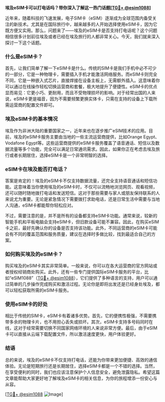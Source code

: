 **埃及eSIM卡可以打电话吗？带你深入了解这一热门话题[[TG💪+ @esim1088](https://t.me/s/esim1088)]**

近年来，随着科技的飞速发展，电子SIM卡（eSIM）逐渐成为全球范围内备受关注的新技术。尤其是在国际旅行中，越来越多的人开始选择使用eSIM卡，因为它既方便又实用。那么，问题来了——埃及的eSIM卡是否支持打电话呢？这个问题相信很多计划前往埃及或者已经在埃及旅行的人都非常关心。今天，我们就来深入探讨一下这个话题。

### 什么是eSIM卡？

首先，让我们简单了解一下eSIM卡是什么。传统的SIM卡是我们手机中必不可少的一部分，它是一种物理卡，需要插入手机才能激活网络服务。而eSIM卡则完全不同，它是一种嵌入式芯片，直接焊接在设备主板上，无需额外插入。这意味着你可以通过在线操作轻松切换运营商和套餐，极大地提升了便捷性。eSIM卡的优点显而易见：它更小巧、更耐用，而且不受物理损坏的影响。对于经常出国的人来说，eSIM卡更是福音，因为不需要频繁更换实体卡，只需在支持的设备上下载所需运营商的配置文件即可。

### 埃及eSIM卡的基本情况

埃及作为非洲大陆的重要国家之一，近年来也在逐步推广eSIM技术的应用。目前，埃及的eSIM卡服务主要由当地的一些主流运营商提供，比如Orange Egypt、Vodafone Egypt等。这些运营商提供的eSIM卡服务覆盖了语音通话、短信以及数据流量等多个功能，完全可以满足日常通讯需求。因此，如果你正在考虑去埃及旅行或者长期居住，选择eSIM卡是一个非常明智的选择。

### eSIM卡在埃及能否打电话？

答案是肯定的！埃及的eSIM卡不仅支持数据流量，还完全支持语音通话和短信功能。这意味着当你使用埃及的eSIM卡时，不仅可以流畅地浏览网页、观看视频，还可以随时随地拨打电话和发送短信。这对于那些需要与家人或朋友保持联系的人来说尤为重要。无论是紧急情况下需要拨打求助电话，还是日常生活中需要与当地人沟通，eSIM卡都能帮你轻松应对。

不过，需要注意的是，并不是所有的设备都支持eSIM卡功能。通常来说，较新的智能手机和平板电脑会支持eSIM卡，但旧款设备可能不兼容。因此，在购买eSIM卡之前，最好先确认你的设备是否支持该功能。此外，不同运营商的eSIM卡可能会有不同的覆盖范围和服务质量，建议在选择时多做比较，找到最适合自己的方案。

### 如何购买埃及的eSIM卡？

购买埃及的eSIM卡其实非常简单。一般来说，你可以在各大运营商的官方网站或者授权经销商处购买。此外，还有一些专门提供国际eSIM卡服务的平台，比如“eSIM1088”（[TG💪+ @esim1088](https://t.me/s/esim1088)），它们提供了多种语言的支持，用户可以通过简单的几步操作完成购买和激活过程。无论你是即将出发还是已经身处埃及，都可以轻松获取所需的eSIM卡服务。

### 使用eSIM卡的好处

相比于传统的SIM卡，eSIM卡有着诸多优势。首先，它的便携性极强，不需要携带多余的物理卡片，也不用担心丢失或损坏。其次，eSIM卡支持多号码同时在线，这对于经常需要切换不同国家网络环境的人来说非常方便。最后，由于eSIM卡可以直接从云端下载配置文件，所以激活速度更快，用户体验更好。

### 结语

总的来说，埃及的eSIM卡不仅支持打电话，还能为你带来更加便捷、高效的通信体验。无论是短期旅行还是长期居住，选择eSIM卡都是一个不错的选择。当然，在享受便利的同时，我们也应该注意保护个人信息安全，避免泄露隐私。希望这篇文章能帮助大家更好地了解埃及eSIM卡的相关信息，为你的旅程增添一份安心与从容。

[[TG💪+ @esim1088](https://t.me/s/esim1088) ![Image](https://i.postimg.cc/4NQfJmqS/Snipaste-2025-05-13-00-14-12.png)]